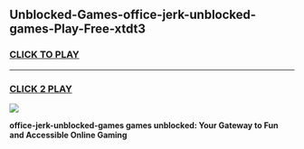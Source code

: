 
## Unblocked-Games-office-jerk-unblocked-games-Play-Free-xtdt3
<h3>
<a href="https://premium76.site?title=office-jerk-unblocked-games&ref=09A">CLICK TO PLAY</a></h3>
<hr>

<h3>
<a href="https://premium76.site?title=office-jerk-unblocked-games&ref=09A">CLICK 2 PLAY</a>
  
</h3>

<a href="https://premium76.site?title=office-jerk-unblocked-games&ref=09A"><img src="https://clearcache.store/games.png"></a>


**office-jerk-unblocked-games games unblocked: Your Gateway to Fun and Accessible Online Gaming**
